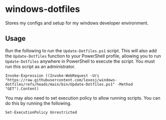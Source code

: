 # windows-dotfiles

Stores my configs and setup for my windows developer environment.

## Usage

Run the following to run the `Update-Dotfiles.ps1` script. This will also add the `Update-Dotfiles` function to your PowerShell profile, allowing you to run `Update-Dotfiles` anywhere in PowerShell to execute the script. You must run this script as an administrator.

```pwsh
Invoke-Expression ((Invoke-WebRequest -Uri "https://raw.githubusercontent.com/lexesj/windows-dotfiles/refs/heads/main/bin/Update-Dotfiles.ps1" -Method "GET").Content)
```

You may also need to set execution policy to allow running scripts. You can do this by running the following.

```pwsh
Set-ExecutionPolicy Unrestricted
```
